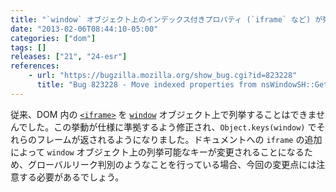 ```yaml
---
title: "`window` オブジェクト上のインデックス付きプロパティ (`iframe` など) が列挙可能になりました"
date: "2013-02-06T08:44:10-05:00"
categories: ["dom"]
tags: []
releases: ["21", "24-esr"]
references:
    - url: "https://bugzilla.mozilla.org/show_bug.cgi?id=823228"
      title: "Bug 823228 - Move indexed properties from nsWindowSH::GetProperty to the outer window proxy"
---
```

従来、DOM 内の [`<iframe>`](https://developer.mozilla.org/docs/Web/HTML/Element/iframe) を [`window`](https://developer.mozilla.org/docs/Web/API/window) オブジェクト上で列挙することはできませんでした。この挙動が仕様に準拠するよう修正され、`Object.keys(window)` でそれらのフレームが返されるようになりました。ドキュメントへの `iframe` の追加によって `window` オブジェクト上の列挙可能なキーが変更されることになるため、グローバルリーク判別のようなことを行っている場合、今回の変更点には注意する必要があるでしょう。
